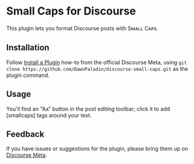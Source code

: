 # Small Caps for Discourse

This plugin lets you format Discourse posts with Sᴍᴀʟʟ Cᴀᴘs.

## Installation

Follow [Install a Plugin](https://meta.discourse.org/t/install-a-plugin/19157)
how-to from the official Discourse Meta, using `git clone https://github.com/DawnPaladin/discourse-small-caps.git` as the plugin command.

## Usage

You'll find an "Aᴀ" button in the post editing toolbar; click it to add [smallcaps] tags around your text.

## Feedback

If you have issues or suggestions for the plugin, please bring them up on
[Discourse Meta](https://meta.discourse.org).
